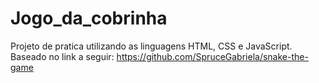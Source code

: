 # Jogo_da_cobrinha
Projeto de pratica utilizando as linguagens HTML, CSS e JavaScript.
Baseado no link a seguir: https://github.com/SpruceGabriela/snake-the-game